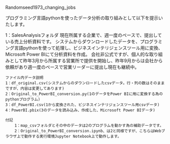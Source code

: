 Randomseed1973_changing_jobs

プログラミング言語pythonを使ったデータ分析の取り組みとして以下を提示いたします。

1：SalesAnalysisフォルダ
    現在所属する企業で、週一度のペースで、提出している売上分析資料です。
    システムからダウンロードしたデータを、プログラミング言語pythonを使って処理し、ビジネスインテリジェンスツール用に変換、Microsoft Power BIにて分析資料を作成。
    会社非公式ですが、個人的な取り組みとして昨年3月から所属する営業所で提供を開始し、昨年9月からは会社から依頼があり週一度のペースで営業リーダーに提出し現在も継続中。

    ファイル内データ説明
    1：df_original.csv(システムからのダウンロードしたcsvデータ。行・列の数はそのままですが、内容は変更してあります)
    2：Original_to_PowerBI_conversion.py(1のデータをPower BIに用に変換する為のpythonプログラム)
    3：df_PowerBI.csv(1から変換された、ビジネスインテリジェンスツール用csvデータ)
    4：PowerBI.pbix(3のデータを読み込み、作成した、Microsoft Power BIデータ)

    付記
        1：map_csvフォルダとその中のデータは2のプログラムを動かす為の補助データです。
        2：Original_to_PowerBI_conversion.ipynb、は2と同様ですが、こちらはWebブラウザ上で動作する実行環境Jupyter Notebook上で動作します。